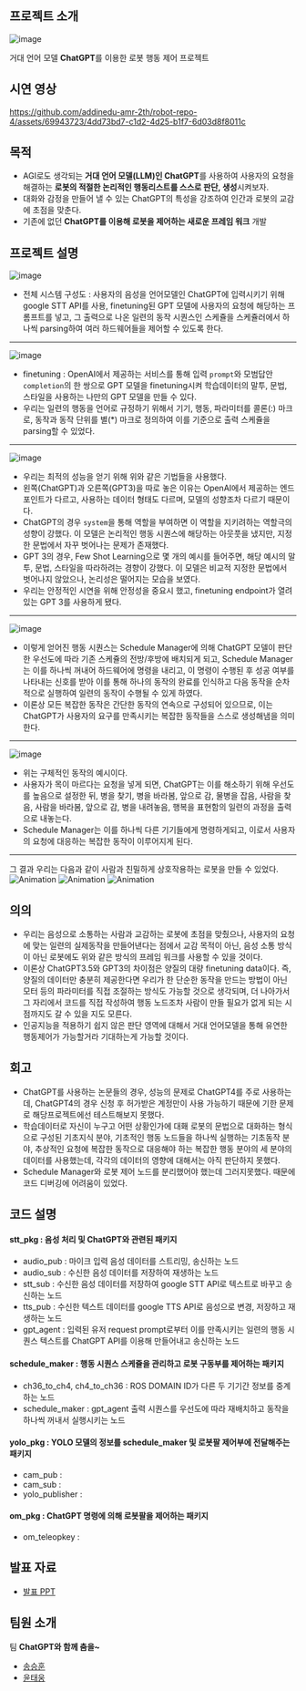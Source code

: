 ## 프로젝트 소개
![image](https://github.com/addinedu-amr-2th/robot-repo-4/assets/69943723/90dd1ab6-1b3f-4c26-9b3a-ec2bda80d337)

거대 언어 모델 **ChatGPT**를 이용한 로봇 행동 제어 프로젝트  
## 시연 영상
https://github.com/addinedu-amr-2th/robot-repo-4/assets/69943723/4dd73bd7-c1d2-4d25-b1f7-6d03d8f8011c

## 목적
- AGI로도 생각되는 **거대 언어 모델(LLM)인 ChatGPT**를 사용하여 사용자의 요청을 해결하는 **로봇의 적절한 논리적인 행동리스트를 스스로 판단, 생성**시켜보자.
- 대화와 감정을 만들어 낼 수 있는 ChatGPT의 특성을 강조하여 인간과 로봇의 교감에 초점을 맞춘다.
- 기존에 없던 **ChatGPT를 이용해 로봇을 제어하는 새로운 프레임 워크** 개발
## 프로젝트 설명  
![image](https://github.com/addinedu-amr-2th/robot-repo-4/assets/69943723/26047294-6db2-4bc7-9b68-9fade1467827)

- 전체 시스템 구성도 : 사용자의 음성을 언어모델인 ChatGPT에 입력시키기 위해 google STT API를 사용, finetuning된 GPT 모델에 사용자의 요청에 해당하는 프롬프트를 넣고, 그 출력으로 나온 일련의 동작 시퀀스인 스케쥴을 스케쥴러에서 하나씩 parsing하여 여러 하드웨어들을 제어할 수 있도록 한다.
---
![image](https://github.com/addinedu-amr-2th/robot-repo-4/assets/69943723/0a197b3a-89fc-4266-a0ff-da29f2f745bd)

- finetuning : OpenAI에서 제공하는 서비스를 통해 입력 `prompt`와 모범답안 `completion`의 한 쌍으로 GPT 모델을 finetuning시켜 학습데이터의 말투, 문법, 스타일을 사용하는 나만의 GPT 모델을 만들 수 있다.
- 우리는 일련의 행동을 언어로 규정하기 위해서 기기, 행동, 파라미터를 콜론(:) 마크로, 동작과 동작 단위를 별(*) 마크로 정의하여 이를 기준으로 출력 스케쥴을 parsing할 수 있었다.
---
![image](https://github.com/addinedu-amr-2th/robot-repo-4/assets/69943723/25b1b54c-73ec-4eae-bad2-941725adcc03)
- 우리는 최적의 성능을 얻기 위해 위와 같은 기법들을 사용했다.
- 왼쪽(ChatGPT)과 오른쪽(GPT3)을 따로 놓은 이유는 OpenAI에서 제공하는 엔드포인트가 다르고, 사용하는 데이터 형태도 다르며, 모델의 성향조차 다르기 때문이다.
- ChatGPT의 경우 `system`을 통해 역할을 부여하면 이 역할을 지키려하는 역할극의 성향이 강했다.
  이 모델은 논리적인 행동 시퀀스에 해당하는 아웃풋을 냈지만, 지정한 문법에서 자꾸 벗어나는 문제가 존재했다.
- GPT 3의 경우, Few Shot Learning으로 몇 개의 예시를 들어주면, 해당 예시의 말투, 문법, 스타일을 따라하려는 경향이 강했다.
  이 모델은 비교적 지정한 문법에서 벗어나지 않았으나, 논리성은 떨어지는 모습을 보였다.
- 우리는 안정적인 시연을 위해 안정성을 중요시 했고, finetuning endpoint가 열려있는 GPT 3를 사용하게 됐다.
---
![image](https://github.com/addinedu-amr-2th/robot-repo-4/assets/69943723/1b09d285-7a48-4bc1-a114-fd63e38ba4dc)
- 이렇게 얻어진 행동 시퀀스는 Schedule Manager에 의해 ChatGPT 모델이 판단한 우선도에 따라 기존 스케쥴의 전방/후방에 배치되게 되고, Schedule Manager는 이를 하나씩 꺼내어 하드웨어에 명령을 내리고, 이 명령이 수행된 후 성공 여부를 나타내는 신호를 받아 이를 통해 하나의 동작의 완료를 인식하고 다음 동작을 순차적으로 실행하여 일련의 동작이 수행될 수 있게 하였다.
- 이론상 모든 복잡한 동작은 간단한 동작의 연속으로 구성되어 있으므로, 이는 ChatGPT가 사용자의 요구를 만족시키는 복잡한 동작들을 스스로 생성해냄을 의미한다.
---
![image](https://github.com/addinedu-amr-2th/robot-repo-4/assets/69943723/c1d2967f-4e4f-4783-9bb9-acd19d5cab1d)
- 위는 구체적인 동작의 예시이다.
- 사용자가 목이 마르다는 요청을 넣게 되면, ChatGPT는 이를 해소하기 위해 우선도를 높음으로 설정한 뒤, 
  병을 찾기, 병을 바라봄, 앞으로 감, 물병을 잡음, 사람을 찾음, 사람을 바라봄, 앞으로 감, 병을 내려놓음, 행복을 표현함의 일련의 과정을 출력으로 내놓는다.
- Schedule Manager는 이를 하나씩 다른 기기들에게 명령하게되고, 이로서 사용자의 요청에 대응하는 복잡한 동작이 이루어지게 된다.
---
그 결과 우리는 다음과 같이 사람과 친밀하게 상호작용하는 로봇을 만들 수 있었다.
![Animation](https://github.com/addinedu-amr-2th/robot-repo-4/assets/69943723/bf2a6e62-4831-43ac-bad3-9dc18b3c0750)
![Animation](https://github.com/addinedu-amr-2th/robot-repo-4/assets/69943723/c0a09812-fd23-4f6f-84f5-5903df42e91b)
![Animation](https://github.com/addinedu-amr-2th/robot-repo-4/assets/69943723/2968b2dd-470a-4d24-a221-27264b53c262)
## 의의
- 우리는 음성으로 소통하는 사람과 교감하는 로봇에 초점을 맞췄으나, 사용자의 요청에 맞는 일련의 실제동작을 만들어낸다는 점에서 교감 목적이 아닌, 음성 소통 방식이 아닌 로봇에도 위와 같은 방식의 프레임 워크를 사용할 수 있을 것이다.
- 이론상 ChatGPT3.5와 GPT3의 차이점은 양질의 대량 finetuning data이다. 
  즉, 양질의 데이터만 충분히 제공한다면 우리가 한 단순한 동작을 만드는 방법이 아닌 모터 등의 파라미터를 직접 조절하는 방식도 가능할 것으로 생각되며, 더 나아가서 그 자리에서 코드를 직접 작성하여 행동 노드조차 사람이 만들 필요가 없게 되는 시점까지도 갈 수 있을 지도 모른다.
- 인공지능을 적용하기 쉽지 않은 판단 영역에 대해서 거대 언어모델을 통해 유연한 행동제어가 가능할거라 기대하는게 가능할 것이다.
## 회고
- ChatGPT를 사용하는 논문들의 경우, 성능의 문제로 ChatGPT4를 주로 사용하는데, ChatGPT4의 경우 신청 후 허가받은 계정만이 사용 가능하기 때문에 기한 문제로 해당프로젝트에선 테스트해보지 못했다.
- 학습데이터로 자신이 누구고 어떤 상황인가에 대홰 로봇의 문법으로 대화하는 형식으로 구성된 기초지식 분야, 기초적인 행동 노드들을 하나씩 실행하는 기초동작 분야, 추상적인 요청에 복잡한 동작으로 대응해야 하는 복잡한 행동 분야의 세 분야의 데이터를 사용했는데, 각각의 데이터의 영향에 대해서는 아직 판단하지 못했다.
- Schedule Manager와 로봇 제어 노드를 분리했어야 했는데 그러지못했다. 때문에 코드 디버깅에 어려움이 있었다. 

## 코드 설명
#### stt_pkg : 음성 처리 및 ChatGPT와 관련된 패키지 
- audio_pub : 마이크 입력 음성 데이터를 스트리밍, 송신하는 노드
- audio_sub : 수신한 음성 데이터를 저장하여 재생하는 노드
- stt_sub : 수신한 음성 데이터를 저장하여 google STT API로 텍스트로 바꾸고 송신하는 노드
- tts_pub : 수신한 텍스트 데이터를 google TTS API로 음성으로 변경, 저장하고 재생하는 노드
- gpt_agent : 입력된 유저 request prompt로부터 이를 만족시키는 일련의 행동 시퀀스 텍스트를 ChatGPT API를 이용해 만들어내고 송신하는 노드
#### schedule_maker : 행동 시퀀스 스케쥴을 관리하고 로봇 구동부를 제어하는 패키지
- ch36_to_ch4, ch4_to_ch36 : ROS DOMAIN ID가 다른 두 기기간 정보를 중계하는 노드
- schedule_maker : gpt_agent 출력 시퀀스를 우선도에 따라 재배치하고 동작을 하나씩 꺼내서 실행시키는 노드
#### yolo_pkg : YOLO 모델의 정보를 schedule_maker 및 로봇팔 제어부에 전달해주는 패키지
- cam_pub : 
- cam_sub : 
- yolo_publisher : 
#### om_pkg : ChatGPT 명령에 의해 로봇팔을 제어하는 패키지
- om_teleopkey : 
## 발표 자료
- [발표 PPT](https://docs.google.com/presentation/d/1Db-Mb1rRizueh5NoOPT9ax4vFm7Z98R1q-yJYuG1zGs/edit?usp=sharing)
## 팀원 소개
팀 **ChatGPT와 함께 춤을~**
- [송승훈](https://github.com/addinedu-amr-2th/robot-repo-4/tree/ssh)
- [윤태웅](https://github.com/addinedu-amr-2th/robot-repo-4/tree/ytw)

